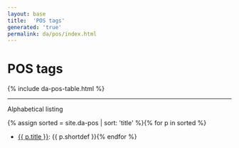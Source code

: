 ```yaml
---
layout: base
title:  'POS tags'
generated: 'true'
permalink: da/pos/index.html
---
```


# POS tags

{% include da-pos-table.html %}

----------

Alphabetical listing

{% assign sorted = site.da-pos | sort: 'title' %}{% for p in sorted %}
* [{{ p.title }}](): {{ p.shortdef }}{% endfor %}
